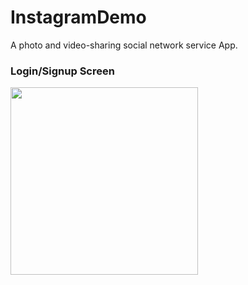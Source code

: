 # InstagramDemo
A photo and video-sharing social network service App.


<h3>Login/Signup Screen</h3>
<img src="https://github.com/YassineDaoudi/InstagramDemo/blob/master/IMG_2715.png" width="300">
